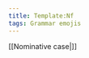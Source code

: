 ```yaml
---
title: Template:Nf
tags: Grammar emojis
---
```


[[Nominative case|<span title="Nominative (Nefnifall)  'Being'" class='emoji nominative'><!--😁--></span>]]

